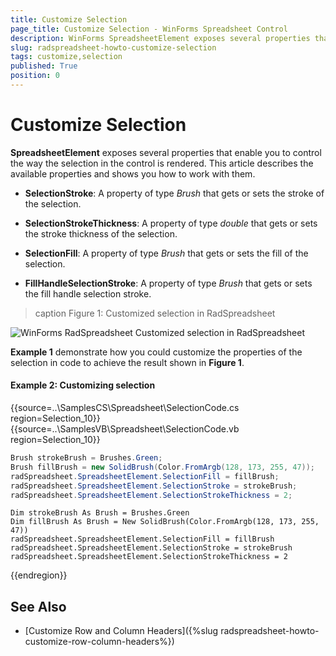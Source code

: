 ```yaml
---
title: Customize Selection
page_title: Customize Selection - WinForms Spreadsheet Control
description: WinForms SpreadsheetElement exposes several properties that enable you to control the way the selection in the control is rendered.
slug: radspreadsheet-howto-customize-selection
tags: customize,selection
published: True
position: 0
---
```


# Customize Selection

__SpreadsheetElement__ exposes several properties that enable you to control the way the selection in the control is rendered. This article describes the available properties and shows you how to work with them.

* **SelectionStroke**: A property of type *Brush* that gets or sets the stroke of the selection.

* **SelectionStrokeThickness**: A property of type *double* that gets or sets the stroke thickness of the selection.

* **SelectionFill**: A property of type *Brush* that gets or sets the fill of the selection. 

* **FillHandleSelectionStroke**: A property of type *Brush* that gets or sets the fill handle selection stroke.

 

>caption Figure 1: Customized selection in RadSpreadsheet

![WinForms RadSpreadsheet Customized selection in RadSpreadsheet](images/spreadsheet-ho-to-customize-selection_001.png)

**Example 1** demonstrate how you could customize the properties of the selection in code to achieve the result shown in **Figure 1**. 

####  Example 2: Customizing selection

{{source=..\SamplesCS\Spreadsheet\SelectionCode.cs region=Selection_10}} 
{{source=..\SamplesVB\Spreadsheet\SelectionCode.vb region=Selection_10}} 

 ````C#
Brush strokeBrush = Brushes.Green;
Brush fillBrush = new SolidBrush(Color.FromArgb(128, 173, 255, 47));
radSpreadsheet.SpreadsheetElement.SelectionFill = fillBrush;
radSpreadsheet.SpreadsheetElement.SelectionStroke = strokeBrush;
radSpreadsheet.SpreadsheetElement.SelectionStrokeThickness = 2;

````
````VB.NET
Dim strokeBrush As Brush = Brushes.Green
Dim fillBrush As Brush = New SolidBrush(Color.FromArgb(128, 173, 255, 47))
radSpreadsheet.SpreadsheetElement.SelectionFill = fillBrush
radSpreadsheet.SpreadsheetElement.SelectionStroke = strokeBrush
radSpreadsheet.SpreadsheetElement.SelectionStrokeThickness = 2

```` 
{{endregion}} 


## See Also

 * [Customize Row and Column Headers]({%slug radspreadsheet-howto-customize-row-column-headers%})
